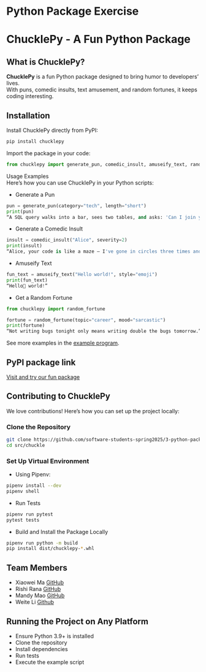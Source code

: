# Python Package Exercise

# ChucklePy - A Fun Python Package

##  What is ChucklePy?
**ChucklePy** is a fun Python package designed to bring humor to developers’ lives.  
With puns, comedic insults, text amusement, and random fortunes, it keeps coding interesting.  

## Installation
Install ChucklePy directly from PyPI:
```bash
pip install chucklepy
```
Import the package in your code:

```python
from chucklepy import generate_pun, comedic_insult, amuseify_text, random_fortune
```
Usage Examples  
Here’s how you can use ChucklePy in your Python scripts:

- Generate a Pun
```python
pun = generate_pun(category="tech", length="short")
print(pun)
“A SQL query walks into a bar, sees two tables, and asks: 'Can I join you?'”
```
- Generate a Comedic Insult
```python
insult = comedic_insult("Alice", severity=2)
print(insult)
“Alice, your code is like a maze — I've gone in circles three times and I'm still nowhere near an exit!”
```
- Amuseify Text
```python
fun_text = amuseify_text("Hello world!", style="emoji")
print(fun_text)
“Hello👾 world!”
```
- Get a Random Fortune
```python
from chucklepy import random_fortune

fortune = random_fortune(topic="career", mood="sarcastic")
print(fortune)
“Not writing bugs tonight only means writing double the bugs tomorrow.”
```
See more examples in the [example program](https://github.com/software-students-spring2025/3-python-package-httprequest/blob/main/src/chucklepy/example.py).

## PyPI package link

[Visit and try our fun package]()
## Contributing to ChucklePy  
We love contributions! Here’s how you can set up the project locally:

### Clone the Repository
```bash
git clone https://github.com/software-students-spring2025/3-python-package-httprequest.git
cd src/chuckle
```
### Set Up Virtual Environment  
- Using Pipenv:
```bash
pipenv install --dev
pipenv shell
```
- Run Tests
```bash
pipenv run pytest
pytest tests
```
- Build and Install the Package Locally
```bash
pipenv run python -m build
pip install dist/chucklepy-*.whl
```
## Team Members  

- Xiaowei Ma [GitHub](https://github.com/WillliamMa)
- Rishi Rana [GitHub](https://github.com/Rishi-Rana1)
- Mandy Mao [GitHub](https://github.com/manrongm)
- Weite Li [Github](https://github.com/YYukin0)

## Running the Project on Any Platform  
- Ensure Python 3.9+ is installed  
- Clone the repository  
- Install dependencies
- Run tests  
- Execute the example script